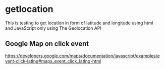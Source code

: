 # getlocation
This is testing to get location in form of latitude and longitude using html and JavaScript only using The Geolocation API 

## Google Map on click event
https://developers.google.com/maps/documentation/javascript/examples/event-click-latlng#maps_event_click_latlng-html
